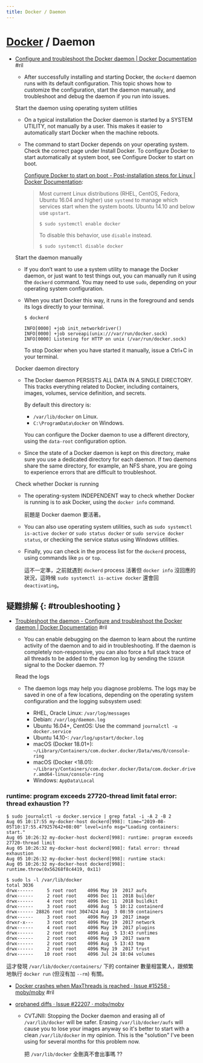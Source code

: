 ```yaml
---
title: Docker / Daemon
---
```

# [Docker](docker.md) / Daemon

  - [Configure and troubleshoot the Docker daemon \| Docker Documentation](https://docs.docker.com/config/daemon/) #ril

      - After successfully installing and starting Docker, the `dockerd` daemon runs with its default configuration. This topic shows how to customize the configuration, start the daemon manually, and troubleshoot and debug the daemon if you run into issues.

    Start the daemon using operating system utilities

      - On a typical installation the Docker daemon is started by a SYSTEM UTILITY, not manually by a user. This makes it easier to automatically start Docker when the machine reboots.

      - The command to start Docker depends on your operating system. Check the correct page under Install Docker. To configure Docker to start automatically at system boot, see Configure Docker to start on boot.

        [Configure Docker to start on boot - Post\-installation steps for Linux \| Docker Documentation](https://docs.docker.com/install/linux/linux-postinstall/#configure-docker-to-start-on-boot):

        > Most current Linux distributions (RHEL, CentOS, Fedora, Ubuntu 16.04 and higher) use `systemd` to manage which services start when the system boots. Ubuntu 14.10 and below use `upstart`.
        >
        >     $ sudo systemctl enable docker
        >
        > To disable this behavior, use `disable` instead.
        >
        >     $ sudo systemctl disable docker

    Start the daemon manually

      - If you don’t want to use a system utility to manage the Docker daemon, or just want to test things out, you can manually run it using the `dockerd` command. You may need to use `sudo`, depending on your operating system configuration.

      - When you start Docker this way, it runs in the foreground and sends its logs directly to your terminal.

            $ dockerd

            INFO[0000] +job init_networkdriver()
            INFO[0000] +job serveapi(unix:///var/run/docker.sock)
            INFO[0000] Listening for HTTP on unix (/var/run/docker.sock)

        To stop Docker when you have started it manually, issue a Ctrl+C in your terminal.

    Docker daemon directory

      - The Docker daemon PERSISTS ALL DATA IN A SINGLE DIRECTORY. This tracks everything related to Docker, including containers, images, volumes, service definition, and secrets.

        By default this directory is:

          - `/var/lib/docker` on Linux.
          - `C:\ProgramData\docker` on Windows.

        You can configure the Docker daemon to use a different directory, using the `data-root` configuration option.

      - Since the state of a Docker daemon is kept on this directory, make sure you use a dedicated directory for each daemon. If two daemons share the same directory, for example, an NFS share, you are going to experience errors that are difficult to troubleshoot.

    Check whether Docker is running

      - The operating-system INDEPENDENT way to check whether Docker is running is to ask Docker, using the `docker info` command.

        前題是 Docker daemon 要活著。

      - You can also use operating system utilities, such as `sudo systemctl is-active docker` or `sudo status docker` or `sudo service docker status`, or checking the service status using Windows utilities.

      - Finally, you can check in the process list for the `dockerd` process, using commands like `ps` or `top`.

        這不一定準，之前就遇到 `dockerd` process 活著但 `docker info` 沒回應的狀況，這時候 `sudo systemctl is-active docker` 還會回 `deactivating`。

## 疑難排解 {: #troubleshooting }

  - [Troubleshoot the daemon - Configure and troubleshoot the Docker daemon \| Docker Documentation](https://docs.docker.com/config/daemon/#troubleshoot-the-daemon) #ril

      - You can enable debugging on the daemon to learn about the runtime activity of the daemon and to aid in troubleshooting. If the daemon is completely non-responsive, you can also force a full stack trace of all threads to be added to the daemon log by sending the `SIGUSR` signal to the Docker daemon. ??

    Read the logs

      - The daemon logs may help you diagnose problems. The logs may be saved in one of a few locations, depending on the operating system configuration and the logging subsystem used:

          - RHEL, Oracle Linux: `/var/log/messages`
          - Debian: `/var/log/daemon.log`
          - Ubuntu 16.04+, CentOS: Use the command `journalctl -u docker.service`
          - Ubuntu 14.10-: `/var/log/upstart/docker.log`
          - macOS (Docker 18.01+): `~/Library/Containers/com.docker.docker/Data/vms/0/console-ring`
          - macOS (Docker <18.01): `~/Library/Containers/com.docker.docker/Data/com.docker.driver.amd64-linux/console-ring`
          - Windows: `AppData\Local`

### runtime: program exceeds 27720-thread limit fatal error: thread exhaustion ??

```
$ sudo journalctl -u docker.service | grep fatal -i -A 2 -B 2
Aug 05 10:17:55 my-docker-host dockerd[998]: time="2019-08-05T10:17:55.479257642+08:00" level=info msg="Loading containers: start."
Aug 05 10:26:32 my-docker-host dockerd[998]: runtime: program exceeds 27720-thread limit
Aug 05 10:26:32 my-docker-host dockerd[998]: fatal error: thread exhaustion
Aug 05 10:26:32 my-docker-host dockerd[998]: runtime stack:
Aug 05 10:26:32 my-docker-host dockerd[998]: runtime.throw(0x56268f8c4419, 0x11)

$ sudo ls -l /var/lib/docker
total 3036
drwx------     5 root root    4096 May 19  2017 aufs
drwx------     2 root root    4096 Dec 11  2018 builder
drwx------     4 root root    4096 Dec 11  2018 buildkit
drwx------     3 root root    4096 Aug  5 10:12 containerd
drwx------ 28826 root root 3047424 Aug  3 08:59 containers
drwx------     3 root root    4096 May 19  2017 image
drwxr-x---     3 root root    4096 May 19  2017 network
drwx------     4 root root    4096 May 19  2017 plugins
drwx------     2 root root    4096 Aug  5 13:43 runtimes
drwx------     2 root root    4096 May 19  2017 swarm
drwx------     2 root root    4096 Aug  5 13:43 tmp
drwx------     2 root root    4096 May 19  2017 trust
drwx------    10 root root    4096 Jul 24 18:04 volumes
```

這才發現 `/var/lib/docker/containers/` 下的 container 數量相當驚人，跟頻繁地執行 `docker run` (但沒有加 `--rm`) 有關。

  - [Docker crashes when MaxThreads is reached · Issue \#15258 · moby/moby](https://github.com/moby/moby/issues/15258) #ril

  - [orphaned diffs · Issue \#22207 · moby/moby](https://github.com/moby/moby/issues/22207)

      - CVTJNII: Stopping the Docker daemon and erasing all of `/var/lib/docker` will be safer. Erasing `/var/lib/docker/aufs` will cause you to lose your images anyway so it's better to start with a clean `/var/lib/docker` in my opinion. This is the "solution" I've been using for several months for this problem now.

        把 `/var/lib/docker` 全刪真不會出事嗎 ??
